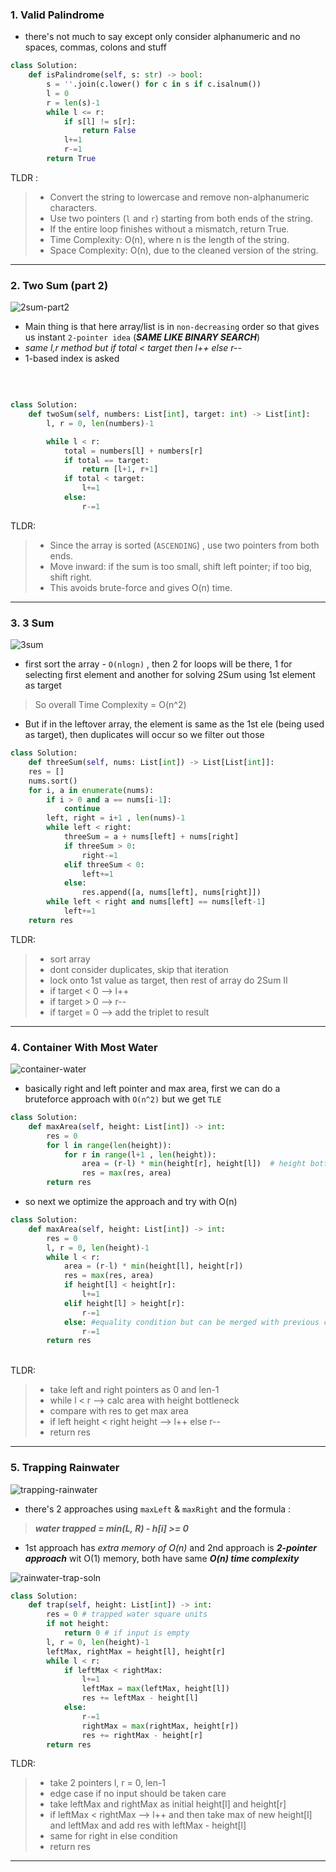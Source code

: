 
### 1. Valid Palindrome 

- there's not much to say except only consider alphanumeric and no spaces, commas, colons and stuff
  
```python 
class Solution:
    def isPalindrome(self, s: str) -> bool:
        s = ''.join(c.lower() for c in s if c.isalnum())
        l = 0
        r = len(s)-1
        while l <= r:
            if s[l] != s[r]:
                return False
            l+=1
            r-=1
        return True
```

TLDR : 
> - Convert the string to lowercase and remove non-alphanumeric characters.
> - Use two pointers (`l` and `r`) starting from both ends of the string.
> - If the entire loop finishes without a mismatch, return True.
> - Time Complexity: O(n), where n is the length of the string.
> - Space Complexity: O(n), due to the cleaned version of the string.

---

### 2. Two Sum (part 2)

![2sum-part2](../assets/twosum.png)
<br>
- Main thing is that here array/list is in `non-decreasing` order so that gives us instant `2-pointer idea` (***SAME LIKE BINARY SEARCH***)
- *same l,r method but if total < target then l++ else r--*
- 1-based index is asked 
<br>

```python

class Solution:
    def twoSum(self, numbers: List[int], target: int) -> List[int]:
        l, r = 0, len(numbers)-1

        while l < r:
            total = numbers[l] + numbers[r]
            if total == target:
                return [l+1, r+1]
            if total < target:
                l+=1
            else:
                r-=1
```

TLDR:

> - Since the array is sorted (`ASCENDING`) , use two pointers from both ends.
> - Move inward: if the sum is too small, shift left pointer; if too big, shift right.
> - This avoids brute-force and gives O(n) time.

---

### 3. 3 Sum 

![3sum](../assets/3sum.png)
<br>
- first sort the array - `O(nlogn)` , then 2 for loops will be there, 1 for selecting first element and another for solving 2Sum using 1st element as target
> So overall Time Complexity = O(n^2)

- But if in the leftover array, the element is same as the 1st ele (being used as target), then duplicates will occur so we filter out those

```python
class Solution:
    def threeSum(self, nums: List[int]) -> List[List[int]]:
	res = []
	nums.sort()
	for i, a in enumerate(nums):
		if i > 0 and a == nums[i-1]:
			continue
		left, right = i+1 , len(nums)-1
		while left < right:
			threeSum = a + nums[left] + nums[right]
			if threeSum > 0:
				right-=1
			elif threeSum < 0:
				left+=1
			else:
				res.append([a, nums[left], nums[right]])
		while left < right and nums[left] == nums[left-1]
			left+=1
	return res
```

TLDR:
> - sort array
> - dont consider duplicates, skip that iteration
> - lock onto 1st value as target, then rest of array do 2Sum II 
> - if target < 0 --> l++ 
> - if target > 0 --> r--
> - if target = 0 --> add the triplet to result

---

### 4. Container With Most Water

![container-water](../assets/container-water.png)
<br>
- basically right and left pointer and max area, first we can do a bruteforce approach with `O(n^2)` but we get `TLE`

```python
class Solution:
    def maxArea(self, height: List[int]) -> int:
	    res = 0
	    for l in range(len(height)):
		    for r in range(l+1 , len(height)):
			    area = (r-l) * min(height[r], height[l])  # height bottleneck 
			    res = max(res, area)
		return res
```

- so next we optimize the approach and try with O(n)

```python
class Solution:
    def maxArea(self, height: List[int]) -> int:
        res = 0
        l, r = 0, len(height)-1
        while l < r:
            area = (r-l) * min(height[l], height[r])
            res = max(res, area)
            if height[l] < height[r]:
                l+=1
            elif height[l] > height[r]:
                r-=1
            else: #equality condition but can be merged with previous condition
                r-=1
        return res
```
<br>
TLDR:

> - take left and right pointers as 0 and len-1
> - while l < r --> calc area with height bottleneck
> - compare with res to get max area 
> - if left height < right height --> l++ else r--
> - return res

---

### 5. Trapping Rainwater 

![trapping-rainwater](../assets/trapping-rainwater.png)
<br>
- there's 2 approaches using `maxLeft` & `maxRight` and the formula :

> ***water trapped = min(L, R) - h[i] >= 0***

- 1st approach has *extra memory of O(n)* and 2nd approach is ***2-pointer approach*** wit O(1) memory, both have same ***O(n) time complexity***

![rainwater-trap-soln](../assets/rainwater-trap-soln.png)

```python
class Solution:
    def trap(self, height: List[int]) -> int:
		res = 0 # trapped water square units
		if not height:
		    return 0 # if input is empty
		l, r = 0, len(height)-1
		leftMax, rightMax = height[l], height[r]
		while l < r:
			if leftMax < rightMax:
				l+=1
				leftMax = max(leftMax, height[l])
				res += leftMax - height[l]
			else:
				r-=1
				rightMax = max(rightMax, height[r])
				res += rightMax - height[r]
		return res
```

TLDR:

> - take 2 pointers l, r = 0, len-1
> - edge case if no input should be taken care
> - take leftMax and rightMax as initial height[l] and height[r]
> - if leftMax < rightMax --> l++ and then take max of new height[l] and leftMax and add res with leftMax - height[l]
> - same for right in else condition
> - return res

---
